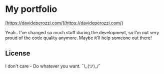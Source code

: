 # My portfolio

[https://davideperozzi.com/](https://davideperozzi.com/)

Yeah.. I've changed so much stuff during the development, so I'm not very proud of the code quality anymore. Maybe it'll help someone out there!

## License
I don't care - Do whatever you want. ¯\\\_(ツ)\_/¯
